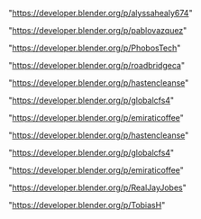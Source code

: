 "https://developer.blender.org/p/alyssahealy674"

"https://developer.blender.org/p/pablovazquez"

"https://developer.blender.org/p/PhobosTech"

"https://developer.blender.org/p/roadbridgeca"

"https://developer.blender.org/p/hastencleanse"

"https://developer.blender.org/p/globalcfs4"

"https://developer.blender.org/p/emiraticoffee"

 
"https://developer.blender.org/p/hastencleanse"


"https://developer.blender.org/p/globalcfs4"


"https://developer.blender.org/p/emiraticoffee"


"https://developer.blender.org/p/RealJayJobes"


"https://developer.blender.org/p/TobiasH"


 
